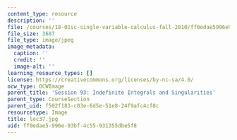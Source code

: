 ```yaml
---
content_type: resource
description: ''
file: /courses/18-01sc-single-variable-calculus-fall-2010/ff0edae5996e93bf4c55931355dbe5f8_lec37.jpg
file_size: 3687
file_type: image/jpeg
image_metadata:
  caption: ''
  credit: ''
  image-alt: ''
learning_resource_types: []
license: https://creativecommons.org/licenses/by-nc-sa/4.0/
ocw_type: OCWImage
parent_title: 'Session 93: Indefinite Integrals and Singularities'
parent_type: CourseSection
parent_uid: f502f183-c03e-6d5e-51e8-24f9afc4cf8c
resourcetype: Image
title: lec37.jpg
uid: ff0edae5-996e-93bf-4c55-931355dbe5f8
---
```


